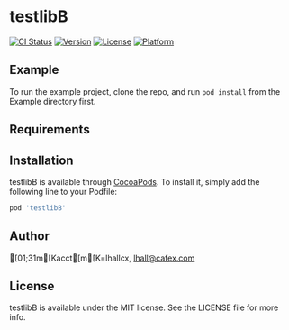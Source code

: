 # testlibB

[![CI Status](https://img.shields.io/travis/[01;31m[Kacct[m[K<blob>=lhallcx/testlibB.svg?style=flat)](https://travis-ci.org/[01;31m[Kacct[m[K<blob>=lhallcx/testlibB)
[![Version](https://img.shields.io/cocoapods/v/testlibB.svg?style=flat)](https://cocoapods.org/pods/testlibB)
[![License](https://img.shields.io/cocoapods/l/testlibB.svg?style=flat)](https://cocoapods.org/pods/testlibB)
[![Platform](https://img.shields.io/cocoapods/p/testlibB.svg?style=flat)](https://cocoapods.org/pods/testlibB)

## Example

To run the example project, clone the repo, and run `pod install` from the Example directory first.

## Requirements

## Installation

testlibB is available through [CocoaPods](https://cocoapods.org). To install
it, simply add the following line to your Podfile:

```ruby
pod 'testlibB'
```

## Author

[01;31m[Kacct[m[K<blob>=lhallcx, lhall@cafex.com

## License

testlibB is available under the MIT license. See the LICENSE file for more info.

